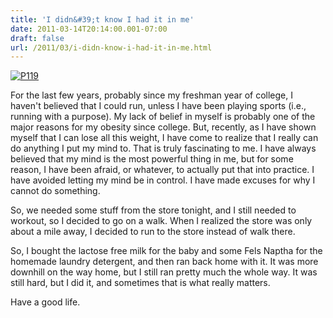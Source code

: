```yaml
---
title: 'I didn&#39;t know I had it in me'
date: 2011-03-14T20:14:00.001-07:00
draft: false
url: /2011/03/i-didn-know-i-had-it-in-me.html
---
```


[![P119](http://posterous.com/getfile/files.posterous.com/jethrojones/legilFCaCjqspzhunwEzwvfyoJjJuIaGncfxtbDsocBkqIpGjujApifJjFFB/p119.jpg.scaled500.jpg)](http://posterous.com/getfile/files.posterous.com/jethrojones/legilFCaCjqspzhunwEzwvfyoJjJuIaGncfxtbDsocBkqIpGjujApifJjFFB/p119.jpg.scaled1000.jpg)

For the last few years, probably since my freshman year of college, I haven't believed that I could run, unless I have been playing sports (i.e., running with a purpose). My lack of belief in myself is probably one of the major reasons for my obesity since college. But, recently, as I have shown myself that I can lose all this weight, I have come to realize that I really can do anything I put my mind to. That is truly fascinating to me. I have always believed that my mind is the most powerful thing in me, but for some reason, I have been afraid, or whatever, to actually put that into practice. I have avoided letting my mind be in control. I have made excuses for why I cannot do something.

So, we needed some stuff from the store tonight, and I still needed to workout, so I decided to go on a walk. When I realized the store was only about a mile away, I decided to run to the store instead of walk there.

So, I bought the lactose free milk for the baby and some Fels Naptha for the homemade laundry detergent, and then ran back home with it. It was more downhill on the way home, but I still ran pretty much the whole way. It was still hard, but I did it, and sometimes that is what really matters.

Have a good life.